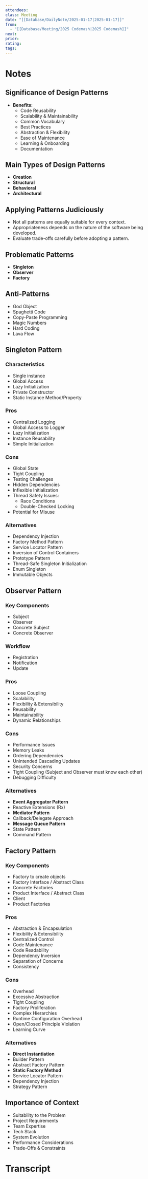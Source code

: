 ```yaml
---
attendees:
class: Meeting
date: "[[Database/DailyNote/2025-01-17|2025-01-17]]"
from:
  - "[[Database/Meeting/2025 Codemash|2025 Codemash]]"
next:
prior:
rating:
tags:
---
```

# Notes

## Significance of Design Patterns

- **Benefits:**
    - Code Reusability
    - Scalability & Maintainability
    - Common Vocabulary
    - Best Practices
    - Abstraction & Flexibility
    - Ease of Maintenance
    - Learning & Onboarding
    - Documentation

## Main Types of Design Patterns

- **Creation**
- **Structural**
- **Behavioral**
- **Architectural**

## Applying Patterns Judiciously

- Not all patterns are equally suitable for every context.
- Appropriateness depends on the nature of the software being developed.
- Evaluate trade-offs carefully before adopting a pattern.

## Problematic Patterns

- **Singleton**
- **Observer**
- **Factory**

## Anti-Patterns

- God Object
- Spaghetti Code
- Copy-Paste Programming
- Magic Numbers
- Hard Coding
- Lava Flow

## Singleton Pattern

### Characteristics

- Single instance
- Global Access
- Lazy Initialization
- Private Constructor
- Static Instance Method/Property

### Pros

- Centralized Logging
- Global Access to Logger
- Lazy Initialization
- Instance Reusability
- Simple Initialization

### Cons

- Global State
- Tight Coupling
- Testing Challenges
- Hidden Dependencies
- Inflexible Initialization
- Thread Safety Issues:
    - Race Conditions
    - Double-Checked Locking
- Potential for Misuse

### Alternatives

- Dependency Injection
- Factory Method Pattern
- Service Locator Pattern
- Inversion of Control Containers
- Prototype Pattern
- Thread-Safe Singleton Initialization
- Enum Singleton
- Immutable Objects

## Observer Pattern

### Key Components

- Subject
- Observer
- Concrete Subject
- Concrete Observer

### Workflow

- Registration
- Notification
- Update

### Pros

- Loose Coupling
- Scalability
- Flexibility & Extensibility
- Reusability
- Maintainability
- Dynamic Relationships

### Cons

- Performance Issues
- Memory Leaks
- Ordering Dependencies
- Unintended Cascading Updates
- Security Concerns
- Tight Coupling (Subject and Observer must know each other)
- Debugging Difficulty

### Alternatives

- **Event Aggregator Pattern**
- Reactive Extensions (Rx)
- **Mediator Pattern**
- Callback/Delegate Approach
- **Message Queue Pattern**
- State Pattern
- Command Pattern

## Factory Pattern

### Key Components

- Factory to create objects
- Factory Interface / Abstract Class
- Concrete Factories
- Product Interface / Abstract Class
- Client
- Product Factories

### Pros

- Abstraction & Encapsulation
- Flexibility & Extensibility
- Centralized Control
- Code Maintenance
- Code Readability
- Dependency Inversion
- Separation of Concerns
- Consistency

### Cons

- Overhead
- Excessive Abstraction
- Tight Coupling
- Factory Proliferation
- Complex Hierarchies
- Runtime Configuration Overhead
- Open/Closed Principle Violation
- Learning Curve

### Alternatives

- **Direct Instantiation**
- Builder Pattern
- Abstract Factory Pattern
- **Static Factory Method**
- Service Locator Pattern
- Dependency Injection
- Strategy Pattern

## Importance of Context

- Suitability to the Problem
- Project Requirements
- Team Expertise
- Tech Stack
- System Evolution
- Performance Considerations
- Trade-Offs & Constraints

# Transcript
